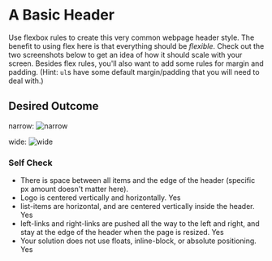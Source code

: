 # A Basic Header

Use flexbox rules to create this very common webpage header style. The benefit to using flex here is that everything should be _flexible_. Check out the two screenshots below to get an idea of how it should scale with your screen. Besides flex rules, you'll also want to add some rules for margin and padding. (Hint: `ul`s have some default margin/padding that you will need to deal with.)

## Desired Outcome

narrow:
![narrow](./desired-outcome-narrow.png)

wide: 
![wide](./desired-outcome-wide.png)

### Self Check
- There is space between all items and the edge of the header (specific px amount doesn't matter here).
- Logo is centered vertically and horizontally. Yes
- list-items are horizontal, and are centered vertically inside the header. Yes
- left-links and right-links are pushed all the way to the left and right, and stay at the edge of the header when the page is resized. Yes
- Your solution does not use floats, inline-block, or absolute positioning. Yes